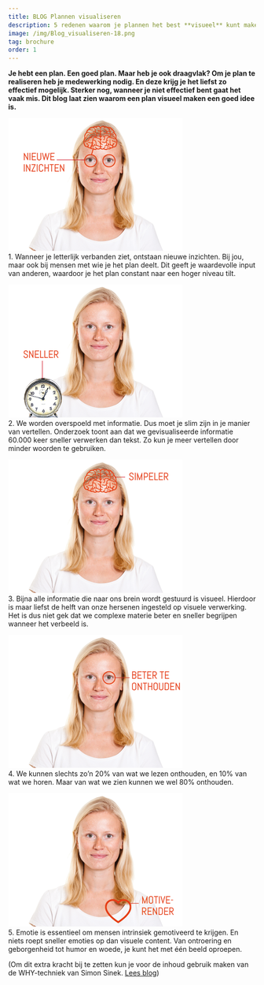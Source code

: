 ```yaml
---
title: BLOG Plannen visualiseren
description: 5 redenen waarom je plannen het best **visueel** kunt maken
image: /img/Blog_visualiseren-18.png
tag: brochure
order: 1
---
```


**Je hebt een plan. Een goed plan. Maar heb je ook draagvlak? Om je plan te realiseren heb je medewerking nodig. En deze krijg je het liefst zo effectief mogelijk. Sterker nog, wanneer je niet effectief bent gaat het vaak mis. Dit blog laat zien waarom een plan visueel maken een goed idee is.**

![](/uploads/blog-visualiseren-31.png)<br>1. Wanneer je letterlijk verbanden ziet, ontstaan nieuwe inzichten. Bij jou, maar ook bij mensen met wie je het plan deelt. Dit geeft je waardevolle input van anderen, waardoor je het plan constant naar een hoger niveau tilt. 

![](/uploads/blog-visualiseren-32.png)<br>2. We worden overspoeld met informatie. Dus moet je slim zijn in je manier van vertellen. Onderzoek toont aan dat we gevisualiseerde informatie 60.000 keer sneller verwerken dan tekst. Zo kun je meer vertellen door minder woorden te gebruiken.  

![](/uploads/blog-visualiseren-33.png)<br>3. Bijna alle informatie die naar ons brein wordt gestuurd is visueel. Hierdoor is maar liefst de helft van onze hersenen ingesteld op visuele verwerking. Het is dus niet gek dat we complexe materie beter en sneller begrijpen wanneer het verbeeld is. 

![](/uploads/blog-visualiseren-36.png)<br>4. We kunnen slechts zo’n 20% van wat we lezen onthouden, en 10% van wat we horen. Maar van wat we zien kunnen we wel 80% onthouden. 

![](/uploads/blog-visualiseren-39.png)<br>5. Emotie is essentieel om mensen intrinsiek gemotiveerd te krijgen. En niets roept sneller emoties op dan visuele content. Van ontroering en geborgenheid tot humor en woede, je kunt het met één beeld oproepen.

(Om dit extra kracht bij te zetten kun je voor de inhoud gebruik maken van de WHY-techniek van Simon Sinek. [Lees blog](/2019/01/01/blog-why-methode.html))<br>